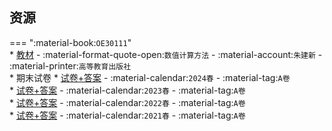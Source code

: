 ## 资源  
=== ":material-book:`OE30111`"  
    * [教材](http://api.cqu-openlib.cn/file?key=iHUGe2yitdqd) - :material-format-quote-open:`数值计算方法` - :material-account:`朱建新` - :material-printer:`高等教育出版社`  
    * 期末试卷
        * [试卷+答案](http://api.cqu-openlib.cn/file?key=irG8C2yit6lg) - :material-calendar:`2024春` - :material-tag:`A卷`  
        * [试卷+答案](http://api.cqu-openlib.cn/file?key=i9hUO2yit6ej) - :material-calendar:`2023春` - :material-tag:`A卷`  
        * [试卷+答案](http://api.cqu-openlib.cn/file?key=iPMHy2yit67c) - :material-calendar:`2022春` - :material-tag:`A卷`  
        * [试卷+答案](http://api.cqu-openlib.cn/file?key=ism482yit60f) - :material-calendar:`2021春` - :material-tag:`A卷`  